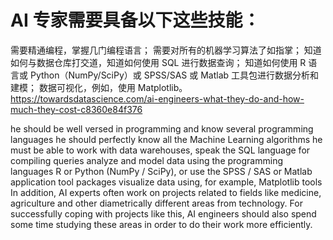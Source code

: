 # AI 专家需要具备以下这些技能：

需要精通编程，掌握几门编程语言；
需要对所有的机器学习算法了如指掌；
知道如何与数据仓库打交道，知道如何使用 SQL 进行数据查询；
知道如何使用 R 语言或 Python（NumPy/SciPy）或 SPSS/SAS 或 Matlab 工具包进行数据分析和建模；
数据可视化，例如，使用 Matplotlib。
https://towardsdatascience.com/ai-engineers-what-they-do-and-how-much-they-cost-c8360e84f376

he should be well versed in programming and know several programming languages
he should perfectly know all the Machine Learning algorithms
he must be able to work with data warehouses, speak the SQL language for compiling queries
analyze and model data using the programming languages R or Python (NumPy / SciPy), or use the SPSS / SAS or Matlab application tool packages
visualize data using, for example, Matplotlib tools
In addition, AI experts often work on projects related to fields like medicine, agriculture and other diametrically different areas from technology. For successfully coping with projects like this, AI engineers should also spend some time studying these areas in order to do their work more efficiently.
